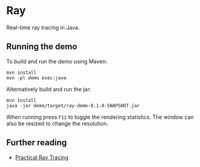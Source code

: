 # Ray

Real-time ray tracing in Java.

## Running the demo

To build and run the demo using Maven:

	mvn install
	mvn -pl demo exec:java
	
Alternatively build and run the jar:

	mvn install
	java -jar demo/target/ray-demo-0.1.0-SNAPSHOT.jar

When running press `F12` to toggle the rendering statistics. The window can also be resized to change the resolution.

## Further reading

* [Practical Ray Tracing](http://www.itu.dk/courses/IM/Projects/Raytracer/RayNotes.pdf)
